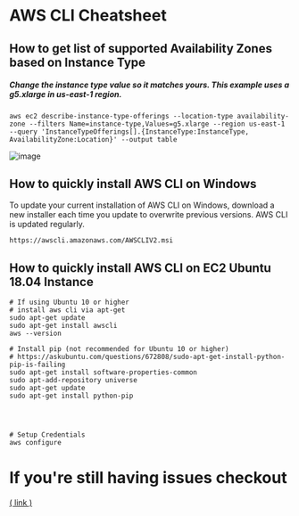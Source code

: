 # AWS CLI Cheatsheet

## How to get list of supported Availability Zones based on Instance Type
##### Change the instance type value so it matches yours. This example uses a g5.xlarge in us-east-1 region.
```
aws ec2 describe-instance-type-offerings --location-type availability-zone --filters Name=instance-type,Values=g5.xlarge --region us-east-1 --query 'InstanceTypeOfferings[].{InstanceType:InstanceType,
AvailabilityZone:Location}' --output table
```
![image](https://github.com/davidclin/aws-cli-cheatsheet/assets/6853545/da73c772-818b-45b7-8d4c-796a43994b49)

## How to quickly install AWS CLI on Windows
To update your current installation of AWS CLI on Windows, download a new installer each time you update to overwrite previous versions. AWS CLI is updated regularly. 
```
https://awscli.amazonaws.com/AWSCLIV2.msi
```

## How to quickly install AWS CLI on EC2 Ubuntu 18.04 Instance

```
# If using Ubuntu 10 or higher
# install aws cli via apt-get
sudo apt-get update
sudo apt-get install awscli
aws --version

# Install pip (not recommended for Ubuntu 10 or higher)
# https://askubuntu.com/questions/672808/sudo-apt-get-install-python-pip-is-failing
sudo apt-get install software-properties-common
sudo apt-add-repository universe
sudo apt-get update
sudo apt-get install python-pip




# Setup Credentials
aws configure
```
# If you're still having issues checkout
[( link )](https://stackoverflow.com/questions/36969391/how-to-upgrade-aws-cli-to-the-latest-version)

